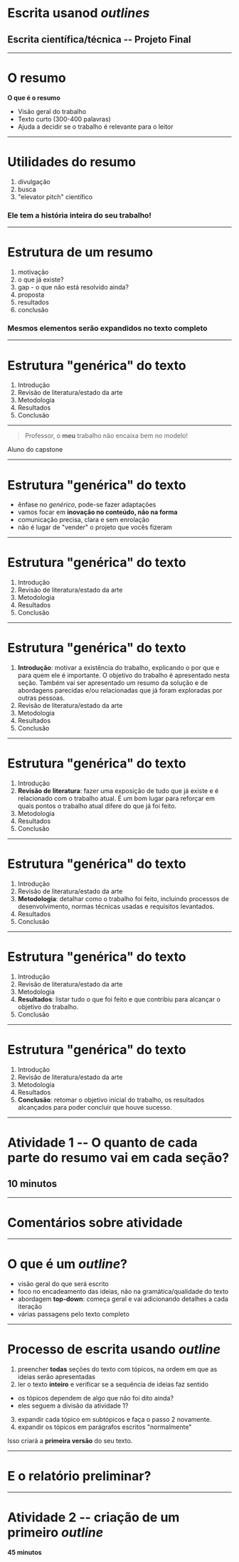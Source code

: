 <!-- _class: front -->

# Escrita usanod *outlines*

## Escrita científica/técnica -- Projeto Final

----

# O resumo

**O que é o resumo**

- Visão geral do trabalho
- Texto curto (300-400 palavras)
- Ajuda a decidir se o trabalho é relevante para o leitor


-------

# Utilidades do resumo

1. divulgação
1. busca
1. "elevator pitch" científico

### Ele tem a história inteira do seu trabalho!

------

# Estrutura de um resumo

1. motivação
2. o que já existe?
3. gap - o que não está resolvido ainda?
4. proposta
5. resultados
6. conclusão

### Mesmos elementos serão expandidos no texto completo

-------

# Estrutura "genérica" do texto

1. Introdução
2. Revisão de literatura/estado da arte
3. Metodologia
4. Resultados
5. Conclusão

-----

<!-- _class: quote -->

> Professor, o **meu** trabalho não encaixa bem no modelo!

Aluno do capstone

------

# Estrutura "genérica" do texto

- ênfase no *genérico*, pode-se fazer adaptações
- vamos focar em **inovação no conteúdo, não na forma**
- comunicação precisa, clara e sem enrolação
- não é lugar de "vender" o projeto que vocês fizeram

-------

# Estrutura "genérica" do texto

1. Introdução
2. Revisão de literatura/estado da arte
3. Metodologia
4. Resultados
5. Conclusão

-----

# Estrutura "genérica" do texto

1. **Introdução**: motivar a existência do trabalho, explicando o por que e para quem ele é importante. O objetivo do trabalho é apresentado nesta seção. Também vai ser apresentado um resumo da solução e de abordagens parecidas e/ou relacionadas que já foram exploradas por outras pessoas.
2. Revisão de literatura/estado da arte
3. Metodologia
4. Resultados
5. Conclusão

-----


# Estrutura "genérica" do texto

1. Introdução
2. **Revisão de literatura**: fazer uma exposição de tudo que já existe e é relacionado com o trabalho atual. É um bom lugar para reforçar em quais pontos o trabalho atual difere do que já foi feito. 
3. Metodologia
4. Resultados
5. Conclusão

-----
# Estrutura "genérica" do texto

1. Introdução
2. Revisão de literatura/estado da arte
3. **Metodologia**: detalhar como o trabalho foi feito, incluindo processos de desenvolvimento, normas técnicas usadas e requisitos levantados. 
4. Resultados
5. Conclusão

-----
# Estrutura "genérica" do texto

1. Introdução
2. Revisão de literatura/estado da arte
3. Metodologia
4. **Resultados**: listar tudo o que foi feito e que contribiu para alcançar o objetivo do trabalho.
5. Conclusão

-----
# Estrutura "genérica" do texto

1. Introdução
2. Revisão de literatura/estado da arte
3. Metodologia
4. Resultados
5. **Conclusão**: retomar o objetivo inicial do trabalho, os resultados alcançados para poder concluir que houve sucesso. 

-----

<!-- _class: front -->

# Atividade 1 -- O quanto de cada parte do resumo vai em cada seção?

## 10 minutos

-----

# Comentários sobre atividade


----

# O que é um *outline*?

- visão geral do que será escrito
- foco no encadeamento das ideias, não na gramática/qualidade do texto
- abordagem **top-down**: começa geral e vai adicionando detalhes a cada iteração
- várias passagens pelo texto completo

-----

# Processo de escrita usando *outline*

1. preencher **todas** seções do texto com tópicos, na ordem em que as ideias serão apresentadas
2. ler o texto **inteiro** e verificar se a sequência de ideias faz sentido
  - os tópicos dependem de algo que não foi dito ainda?
  - eles seguem a divisão da atividade 1?
3. expandir cada tópico em subtópicos e faça o passo 2 novamente.
4. expandir os tópicos em parágrafos escritos "normalmente"

Isso criará a **primeira versão** do seu texto.

----

<!-- _class: front -->

# E o relatório preliminar?

-----

<!-- _class: front -->

# Atividade 2 -- criação de um primeiro *outline*

**45 minutos**

